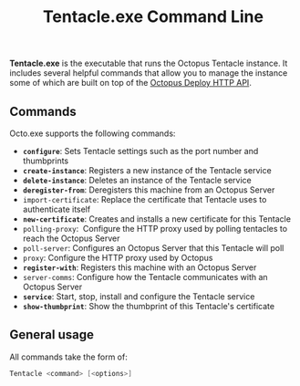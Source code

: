 ﻿---
title: Tentacle.exe Command Line
position: 10
---


**Tentacle.exe** is the executable that runs the Octopus Tentacle instance. It includes several helpful commands that allow you to manage the instance some of which are built on top of the [Octopus Deploy HTTP API](http://docs.octopus.com/display/OD/Octopus+REST+API).

## Commands


Octo.exe supports the following commands:

- **`configure`**: Sets Tentacle settings such as the port number and thumbprints
- **`create-instance`**: Registers a new instance of the Tentacle service
- **`delete-instance`**: Deletes an instance of the Tentacle service
- **`deregister-from`**: Deregisters this machine from an Octopus Server
- `import-certificate`: Replace the certificate that Tentacle uses to authenticate itself
- **`new-certificate`**: Creates and installs a new certificate for this Tentacle
- `polling-proxy`:  Configure the HTTP proxy used by polling tentacles to reach the Octopus Server
- `poll-server`: Configures an Octopus Server that this Tentacle will poll
- `proxy`: Configure the HTTP proxy used by Octopus
- **`register-with`**: Registers this machine with an Octopus Server
- `server-comms`: Configure how the Tentacle communicates with an Octopus Server
- **`service`**: Start, stop, install and configure the Tentacle service
- **`show-thumbprint`**: Show the thumbprint of this Tentacle's certificate


## General usage


All commands take the form of:

```powershell
Tentacle <command> [<options>]
```
